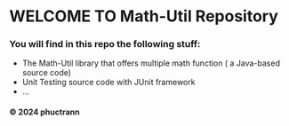 # WELCOME TO Math-Util Repository
### You will find in this repo the following stuff: 
* The Math-Util library that offers multiple math function ( a Java-based source code)
* Unit Testing source code with JUnit framework
* ...

#### © 2024 phuctrann